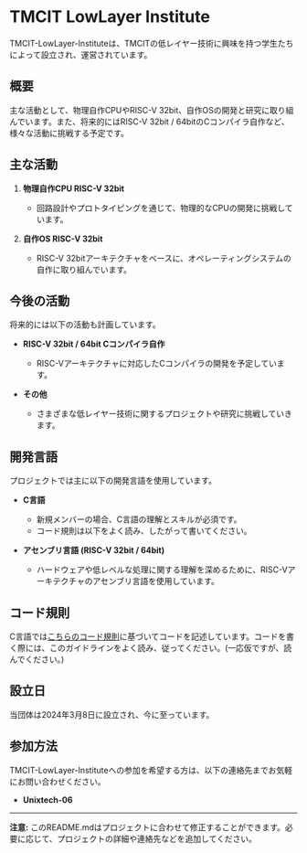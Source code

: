 # TMCIT LowLayer Institute

TMCIT-LowLayer-Instituteは、TMCITの低レイヤー技術に興味を持つ学生たちによって設立され、運営されています。

## 概要

主な活動として、物理自作CPUやRISC-V 32bit、自作OSの開発と研究に取り組んでいます。また、将来的にはRISC-V 32bit / 64bitのCコンパイラ自作など、様々な活動に挑戦する予定です。

## 主な活動

1. **物理自作CPU RISC-V 32bit**
   - 回路設計やプロトタイピングを通じて、物理的なCPUの開発に挑戦しています。

2. **自作OS RISC-V 32bit**
   - RISC-V 32bitアーキテクチャをベースに、オペレーティングシステムの自作に取り組んでいます。

## 今後の活動

将来的には以下の活動も計画しています。

- **RISC-V 32bit / 64bit Cコンパイラ自作**
  - RISC-Vアーキテクチャに対応したCコンパイラの開発を予定しています。

- **その他**
  - さまざまな低レイヤー技術に関するプロジェクトや研究に挑戦していきます。

## 開発言語

プロジェクトでは主に以下の開発言語を使用しています。

- **C言語**
  - 新規メンバーの場合、C言語の理解とスキルが必須です。
  - コード規則は以下をよく読み、したがって書いてください。

- **アセンブリ言語 (RISC-V 32bit / 64bit)**
  - ハードウェアや低レベルな処理に関する理解を深めるために、RISC-Vアーキテクチャのアセンブリ言語を使用しています。

## コード規則
C言語では[こちらのコード規則](https://unixtech.cc/MyCodingStyle.html)に基づいてコードを記述しています。コードを書く際には、このガイドラインをよく読み、従ってください。(一応仮ですが、読んでください。)

## 設立日

当団体は2024年3月8日に設立され、今に至っています。

## 参加方法

TMCIT-LowLayer-Instituteへの参加を希望する方は、以下の連絡先までお気軽にお問い合わせください。

 - **Unixtech-06**

---
**注意:** このREADME.mdはプロジェクトに合わせて修正することができます。必要に応じて、プロジェクトの詳細や連絡先などを追加してください。
